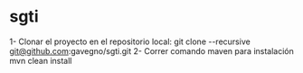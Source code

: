 # sgti

1- Clonar el proyecto en el repositorio local:
  git clone --recursive git@github.com:gavegno/sgti.git
2- Correr comando maven para instalación
  mvn clean install
